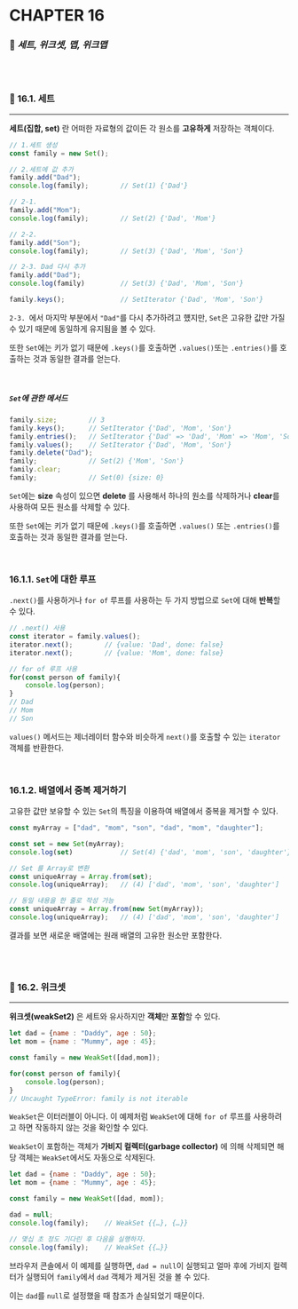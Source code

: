 #  CHAPTER 16

###  :pencil: ***세트, 위크셋, 맵, 위크맵***

<br>

<br>

### :page_facing_up: 16.1. 세트

---

**세트(집합, set)** 란 어떠한 자료형의 값이든 각 원소를 **고유하게** 저장하는 객체이다.

```javascript
// 1.세트 생성
const family = new Set();

// 2.세트에 값 추가
family.add("Dad");
console.log(family);		// Set(1) {'Dad'}

// 2-1.
family.add("Mom");			
console.log(family);		// Set(2) {'Dad', 'Mom'}

// 2-2.
family.add("Son");
console.log(family);		// Set(3) {'Dad', 'Mom', 'Son'}

// 2-3. Dad 다시 추가
family.add("Dad");
console.log(family)			// Set(3) {'Dad', 'Mom', 'Son'}

family.keys();				// SetIterator {'Dad', 'Mom', 'Son'}
```

`2-3. `에서 마지막 부분에서 `"Dad"`를 다시 추가하려고 헀지만, `Set`은 고유한 값만 가질 수 있기 때문에 동일하게 유지됨을 볼 수 있다.

또한 `Set`에는 키가 없기 때문에 `.keys()`를 호출하면 `.values()`또는 `.entries()`를 호출하는 것과 동일한 결과를 얻는다.

<br>

##### `Set`에 관한 메서드

```javascript
family.size;		// 3
family.keys();		// SetIterator {'Dad', 'Mom', 'Son'}
family.entries();	// SetIterator {'Dad' => 'Dad', 'Mom' => 'Mom', 'Son' => 'Son'}
family.values();	// SetIterator {'Dad', 'Mom', 'Son'}
family.delete("Dad");
family;				// Set(2) {'Mom', 'Son'}
family.clear;
family;				// Set(0) {size: 0}
```

`Set`에는 **size** 속성이 있으면 **delete** 를 사용해서 하나의 원소를 삭제하거나 **clear**를 사용하여 모든 원소를 삭제할 수 있다.

또한 `Set`에는 키가 없기 때문에 `.keys()`를 호출하면 `.values()` 또는 `.entries()`를 호출하는 것과 동일한 결과를 얻는다.

<br>

### 16.1.1. `Set`에 대한 루프

`.next()`를 사용하거나 `for of` 루프를 사용하는 두 가지 방법으로 `Set`에 대해 **반복**할 수 있다.

```javascript
// .next() 사용
const iterator = family.values();
iterator.next();		// {value: 'Dad', done: false}
iterator.next();		// {value: 'Mom', done: false}

// for of 루프 사용
for(const person of family){
    console.log(person);
}
// Dad
// Mom
// Son
```

`values()` 메서드는 제너레이터 함수와 비슷하게 `next()`를 호출할 수 있는 `iterator` 객체를 반환한다.

<br>

### 16.1.2. 배열에서 중복 제거하기

고유한 값만 보유할 수 있는 `Set`의 특징을 이용하여 배열에서 중복을 제거할 수 있다.

```javascript
const myArray = ["dad", "mom", "son", "dad", "mom", "daughter"];

const set = new Set(myArray);
console.log(set)			// Set(4) {'dad', 'mom', 'son', 'daughter'}

// Set 를 Array로 변환
const uniqueArray = Array.from(set);
console.log(uniqueArray);	// (4) ['dad', 'mom', 'son', 'daughter']

// 동일 내용을 한 줄로 작성 가능
const uniqueArray = Array.from(new Set(myArray));
console.log(uniqueArray);	// (4) ['dad', 'mom', 'son', 'daughter']
```

결과를 보면 새로운 배열에는 원래 배열의 고유한 원소만 포함한다.

<br>

<br>

### :page_facing_up: 16.2. 위크셋

---

**위크셋(weakSet2)** 은 세트와 유사하지만 **객체**만 **포함**할 수 있다.

```javascript
let dad = {name : "Daddy", age : 50};
let mom = {name : "Mummy", age : 45};

const family = new WeakSet([dad,mom]);

for(const person of family){
    console.log(person);
}
// Uncaught TypeError: family is not iterable
```

`WeakSet`은 이터러블이 아니다. 이 예제처럼 `WeakSet`에 대해 `for of` 루프를 사용하려고 하면 작동하지 않는 것을 확인할 수 있다.

`WeakSet`이 포함하는 객체가 **가비지 컬렉터(garbage collector)** 에 의해 삭제되면 해당 객체는 `WeakSet`에서도 자동으로 삭제된다.

```javascript
let dad = {name : "Daddy", age : 50};
let mom = {name : "Mummy", age : 45};

const family = new WeakSet([dad, mom]);

dad = null;
console.log(family);	// WeakSet {{…}, {…}}

// 몇십 초 정도 기다린 후 다음을 실행하자.
console.log(family);	// WeakSet {{…}}
```

브라우저 콘솔에서 이 예제를 실행하면, `dad = null`이 실행되고 얼마 후에 가비지 컬렉터가 실행되어 `family`에서 `dad` 객체가 제거된 것을 볼 수 있다. 

이는 `dad`를 `null`로 설정했을 때 참조가 손실되었기 때문이다.

<br>

<br>


